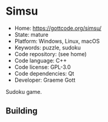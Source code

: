 # Simsu

- Home: https://gottcode.org/simsu/
- State: mature
- Platform: Windows, Linux, macOS
- Keywords: puzzle, sudoku
- Code repository: (see home)
- Code language: C++
- Code license: GPL-3.0
- Code dependencies: Qt
- Developer: Graeme Gott

Sudoku game.

## Building
